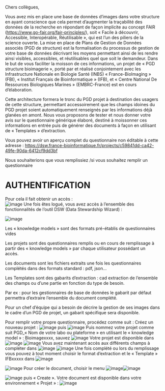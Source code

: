 Chers collègues,

Vous avez mis en place une base de données d’images dans votre structure en ayant conscience que cela permet d’augmenter la traçabilité des données de la recherche en répondant de façon implicite au concept FAIR (https://www.go-fair.org/fair-principles/), soit « Facile à découvrir, Accessible, Interopérable, Réutilisable », qui est l’un des piliers de la science ouverte. La mise en place de Plans de Gestion de Données associés (PGD de structure) est la formalisation du processus de gestion de votre base de données décrivant les moyens permettant ainsi de les rendre ainsi visibles, accessibles, et réutilisables quel que soit le demandeur.
Dans le but de vous faciliter la moisson de ces informations, un projet de « PGD structure bioimagerie », porté par et réalisé conjointement avec les Infrastructure Nationale en Biologie Santé (INBS) « France-BioImaging » (FBI), « Institut Français de Bioinformatique » (IFB), et « Centre National De Ressources Biologiques Marines » (EMBRC-France) est en cours d’élaboration.


Cette architecture formera le tronc du PGD projet à destination des usagers de cette structure, permettant accessoirement que les champs idoines du PGD projet soient automatiquement renseignés par les informations déjà glanées en amont.
Nous vous proposons de tester et nous donner votre avis sur le questionnaire générique élaboré, destiné à moissonner ces informations en entrée puis de générer des documents à façon en utilisant de « Templates » d’extraction.

Vous pouvez avoir un aperçu complet du questionnaire non éditable à cette adresse : https://dsw.france-bioinformatique.fr/projects/c59841dd-ca42-49fe-90da-6412cf9dd3bf

Nous souhaiterions que vous remplissiez /si vous souhaitez remplir un questionnaire 

<h1><strong>AUTHENTIFICATION</strong></h1>

Pour cela il fait obtenir un accès :  
![image](https://user-images.githubusercontent.com/19286219/115886454-3b5a1e00-a451-11eb-97f9-542e76f85d6d.png)
Une fois êtes logué, vous avez accès à l’ensemble des fonctionnalités de l’outil DSW (Data Stewardship Wizard) :

![image](https://user-images.githubusercontent.com/19286219/115886496-457c1c80-a451-11eb-9d30-aaa4eacc82c1.png)

Les « knowledge models » sont des formats pré-établis de questionnaires vides

Les projets sont des questionnaires remplis ou en cours de remplissage à partir des « knowledge models » par chaque utilisateur possédant un accès.

Les documents sont les fichiers extraits une fois les questionnaires complétés dans des formats standard : pdf, json…

Les Templates sont des gabarits d’extraction : cad extraction de l’ensemble des champs ou d’une partie en fonction du type de besoin.

Par ex : pour les gestionnaires de base de données le gabarit par défaut permettra d’extraire l’ensemble du document complété.

Pour un chef d’équipe qui a besoin de décrire la gestion de ses images dans le cadre d’un PGD de projet, un gabarit spécifique sera disponible.

Pour remplir votre propre questionnaire, procédez comme suit :
Créez un nouveau projet : ![image](https://user-images.githubusercontent.com/19286219/115886648-6d6b8000-a451-11eb-850c-357b62142269.png) puis ![image](https://user-images.githubusercontent.com/19286219/115886669-74928e00-a451-11eb-88f9-777cbc12be9c.png)
Puis nommez votre projet comme suit PGD_« Nom de votre labo ou plateforme » en utilisant le « knowledge model » : Bioimagexxxx, sauvez
![image](https://user-images.githubusercontent.com/19286219/115886699-7bb99c00-a451-11eb-8fcb-57d8f44b7a7f.png)
Votre projet est disponible dans ![image](https://user-images.githubusercontent.com/19286219/115886735-8411d700-a451-11eb-9337-ea85e8962af3.png)
![image](https://user-images.githubusercontent.com/19286219/115886757-87a55e00-a451-11eb-92a5-686bd533f4cd.png)
Vous avez maintenant accès aux différents champs à compléter dans ![image](https://user-images.githubusercontent.com/19286219/115886786-8ecc6c00-a451-11eb-9f2e-a8db285a66a3.png)
![image](https://user-images.githubusercontent.com/19286219/115886792-925ff300-a451-11eb-971c-07df155dbce6.png)
Une fois complété ou lors du remplissage vous pouvez à tout moment choisir le format d’extraction et le « Template » IFBxxxxx dans ![image](https://user-images.githubusercontent.com/19286219/115886841-9f7ce200-a451-11eb-881a-5adc397d6546.png)

![image](https://user-images.githubusercontent.com/19286219/115886864-a6a3f000-a451-11eb-98eb-8de6d8829769.png)
Pour créer le document, choisir le menu 
![image](https://user-images.githubusercontent.com/19286219/115886914-b0c5ee80-a451-11eb-9f47-1f11efb9d600.png)![image](https://user-images.githubusercontent.com/19286219/115886934-b4597580-a451-11eb-8171-0dcf8e057c92.png)

![image](https://user-images.githubusercontent.com/19286219/115886957-b91e2980-a451-11eb-9761-1f3babd10d3c.png)
puis « Create ». Votre document est disponible dans votre environnement « Projet » :
![image](https://user-images.githubusercontent.com/19286219/115886995-c3402800-a451-11eb-828a-c3ddcb3d0087.png)

